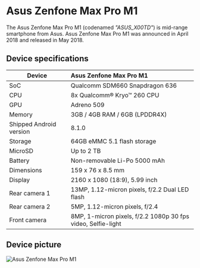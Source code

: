 # Asus Zenfone Max Pro M1
The Asus Zenfone Max Pro M1 (codenamed _"ASUS_X00TD"_) is mid-range smartphone from Asus.
Asus Zenfone Max Pro M1 was announced in April 2018 and released in May 2018.

## Device specifications

| Device                  			| Asus Zenfone Max Pro M1                                     				|
| ---------------------------------------- 	| :--------------------------------------------------------------------------------------------- |
| SoC                     				| Qualcomm SDM660 Snapdragon 636                              		|
| CPU                     			| 8x Qualcomm® Kryo™ 260 CPU                                  			|
| GPU                     			| Adreno 509                                                  						|
| Memory                  			| 3GB / 4GB RAM / 6GB (LPDDR4X)                               			|
| Shipped Android version 	| 8.1.0                                                       							|
| Storage                 			| 64GB eMMC 5.1 flash storage                                				|
| MicroSD                 			| Up to 2 TB                                                  						|
| Battery                 			| Non-removable Li-Po 5000 mAh                                			|
| Dimensions              			| 159 x 76 x 8.5 mm                                           					|
| Display                 			| 2160 x 1080 (18:9), 5.99 inch                               				|
| Rear camera 1           		| 13MP, 1.12-micron pixels, f/2.2 Dual LED flash              		|
| Rear camera 2           		| 5MP, 1.12-micron pixels, f/2.4                              				|
| Front camera            		| 8MP, 1-micron pixels, f/2.2 1080p 30 fps video, Selfie-light	|

## Device picture

![Asus Zenfone Max Pro M1](https://i-cdn.phonearena.com/images/articles/320775-image/Asus-ZenFone-Max-Pro-M1.jpg)
